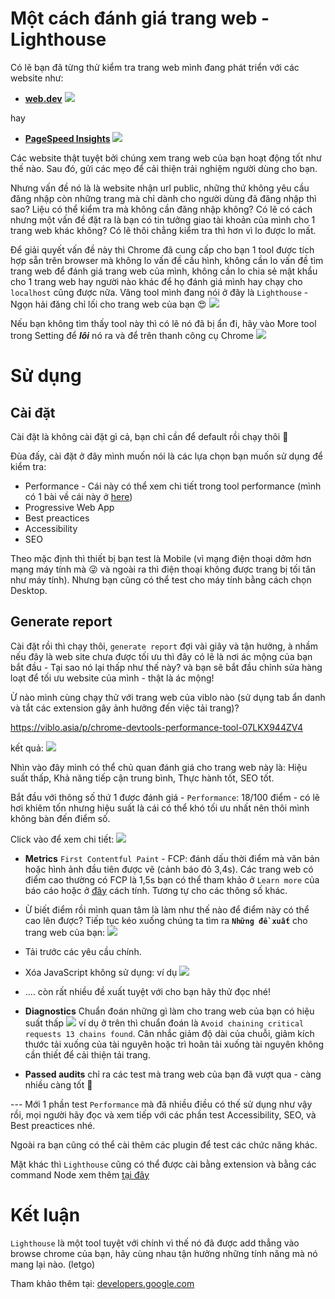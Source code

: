 # Một cách đánh giá trang web - Lighthouse
Có lẽ bạn đã từng thử kiểm tra trang web mình đang phát triển với các website như: 

* **[web.dev](https://web.dev/measure/)**
![](https://images.viblo.asia/b7dc5f9f-c8a2-4e0c-b996-47e5cac129d3.png)


hay 
* **[PageSpeed Insights](https://developers.google.com/speed/pagespeed/insights/)
![](https://images.viblo.asia/8aefe9b1-0a8e-4ae0-8b10-66c640b46617.png)**

Các website thật tuyệt bởi chúng xem trang web của bạn hoạt động tốt như thế nào. Sau đó, gửi các mẹo để cải thiện trải nghiệm người dùng cho bạn.

Nhưng vấn đề nó là là website nhận url public, những thứ không yêu cầu đăng nhập còn những trang mà chỉ dành cho người dùng đã đăng nhập thì sao? Liệu có thể kiểm tra mà không cần đăng nhập không? Có lẽ có cách nhưng một vấn đề đặt ra là bạn có tin tưởng giao tài khoản của mình cho 1 trang web khác không? Có lẽ thôi chẳng kiểm tra thì hơn vì lo được lo mất.

Để giải quyết vấn đề này thì Chrome đã cung cấp cho bạn 1 tool được tích hợp sẵn trên browser mà không lo vấn đề cấu hình, không cần lo vấn đề tìm trang web để đánh giá trang web của mình, không cần lo chia sẻ mật khẩu cho 1 trang web hay người nào khác để họ đánh giá mình hay chạy cho `localhost` cũng được nữa. Vâng tool mình đang nói ở đây là `Lighthouse` - Ngọn hải đăng chỉ lối cho trang web của bạn :heart_eyes:
![](https://images.viblo.asia/11fe454a-5a42-482c-a372-a79600c8ed39.png)

Nếu bạn không tìm thấy tool này thì có lẽ nó đã bị ẩn đi, hãy vào More tool trong Setting để ***lôi*** nó ra và để trên thanh công cụ Chrome
![](https://images.viblo.asia/84a75dc5-bc61-4209-ab18-c2ada43787e9.png)
# Sử dụng
## Cài đặt
Cài đặt là không cài đặt gì cả, bạn chỉ cần để default rồi chạy thôi :rofl:

Đùa đấy, cài đặt ở đây mình muốn nói là các lựa chọn bạn muốn sử dụng để kiểm tra:
* Performance - Cái này có thể xem chi tiết trong tool performance (mình có 1 bài về cái này ở [here](https://viblo.asia/p/chrome-devtools-performance-tool-07LKX944ZV4))
* Progressive Web App
* Best preactices
* Accessibility
* SEO


Theo mặc định thì thiết bị bạn test là Mobile (vì mạng điện thoại dởm hơn mạng máy tính mà :stuck_out_tongue_winking_eye: và ngoài ra thì điện thoại không được trang bị tối tân như máy tính). Nhưng bạn cũng có thể test cho máy tính bằng cách chọn Desktop.
## Generate report
Cài đặt rồi thì chạy thôi, `generate report` đợi vài giây và tận hưởng, à nhầm nếu đây là web site chưa được tối ưu thì đây có lẽ là nơi ác mộng của bạn bắt đầu - Tại sao nó lại thấp như thế này? và bạn sẽ bắt đầu chỉnh sửa hàng loạt để tối ưu website của mình - thật là ác mộng! 

Ừ nào mình cùng chạy thử với trang web của viblo nào (sử dụng tab ẩn danh và tắt các extension gây ảnh hưởng đến việc tải trang)?

https://viblo.asia/p/chrome-devtools-performance-tool-07LKX944ZV4

kết quả:
![](https://images.viblo.asia/f2600c7b-fc2d-410b-92c3-87986466d679.png)

Nhìn vào đây mình có thể chủ quan đánh giá cho trang web này là: Hiệu suất thấp, Khả năng tiếp cận trung bình, Thực hành tốt, SEO tốt.

Bắt đầu với thông số thứ 1 được đánh giá - `Performance`:
18/100 điểm - có lẽ hơi khiêm tốn nhưng hiệu suất là cái có thể khó tối ưu nhất nên thôi mình không bàn đến điểm số.

Click vào để xem chi tiết:
![](https://images.viblo.asia/6c60b77f-8ae7-4946-afa5-9affb0861916.png)
- **Metrics** `First Contentful Paint` - FCP: đánh dấu thời điểm mà văn bản hoặc hình ảnh đầu tiên được vẽ (cảnh báo đỏ 3,4s). Các trang web có điểm cao thường có FCP là 1,5s bạn có thể tham khảo ở `Learn more` của báo cáo hoặc ở [đây](https://web.dev/first-contentful-paint/?utm_source=lighthouse&utm_medium=lr) cách tính.  Tương tự cho các thông số khác.
- Ừ biết điểm rồi mình quan tâm là làm như thế nào để điểm này có thể cao lên được? Tiếp tục kéo xuống chúng ta tìm ra **`Những đề xuất`** cho trang web của bạn:
![](https://images.viblo.asia/913e9349-736f-4791-987f-b80c2a83c88c.png)
- Tải trước các yêu cầu chính.

- Xóa JavaScript không sử dụng: ví dụ ![](https://images.viblo.asia/e301bfc5-1686-4560-9cef-05bd9c9f0403.png)
- .... còn rất nhiều đề xuất tuyệt với cho bạn hãy thử đọc nhé!
- **Diagnostics** Chuẩn đoán những gì làm cho trang web của bạn có hiệu suất thấp
![](https://images.viblo.asia/8543fdf3-6b19-4a87-8bac-5a478f1a93ce.png)
ví dụ ở trên thì chuẩn đoán là `Avoid chaining critical requests 13 chains found`. Cân nhắc giảm độ dài của chuỗi, giảm kích thước tải xuống của tài nguyên hoặc trì hoãn tải xuống tài nguyên không cần thiết để cải thiện tải trang.
- **Passed audits** chỉ ra các test mà trang web của bạn đã vượt qua - càng nhiều càng tốt :cowboy_hat_face:

--- Mới 1 phần test `Performance` mà đã nhiều điều có thế sử dụng như vậy rồi, mọi người hãy đọc và xem tiếp với các phần test Accessibility, SEO, và  Best preactices nhé.

Ngoài ra bạn cũng có thể cài thêm các plugin để test các chức năng khác.

Mặt khác thì `Lighthouse` cũng có thể được cài bằng extension và bằng các command Node xem thêm [tại đây](https://developers.google.com/web/tools/lighthouse)

# Kết luận
`Lighthouse` là một tool tuyệt với chính vì thế nó đã được add thẳng vào browse chrome của bạn, hãy cùng nhau tận hưởng những tính năng mà nó mang lại nào. (letgo)

Tham khảo thêm tại: [developers.google.com](https://developers.google.com/web/tools/lighthouse)